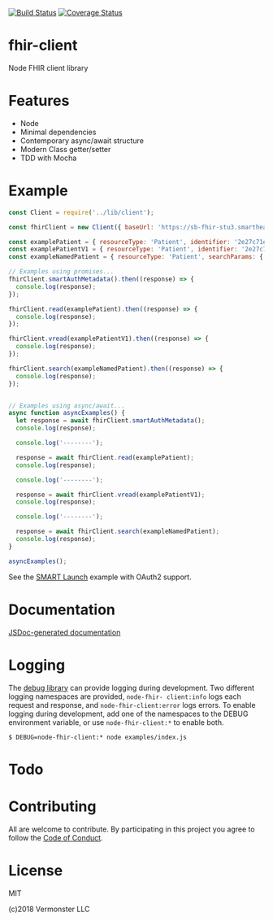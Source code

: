 [![Build Status](https://travis-ci.org/Vermonster/node-fhir-client.svg?branch=master)](https://travis-ci.org/Vermonster/node-fhir-client) [![Coverage Status](https://coveralls.io/repos/github/Vermonster/node-fhir-client/badge.svg?branch=master)](https://coveralls.io/github/Vermonster/node-fhir-client?branch=master)

# fhir-client
Node FHIR client library

# Features

* Node
* Minimal dependencies
* Contemporary async/await structure
* Modern Class getter/setter
* TDD with Mocha

# Example

```javascript
const Client = require('../lib/client');

const fhirClient = new Client({ baseUrl: 'https://sb-fhir-stu3.smarthealthit.org/smartstu3/open' });

const examplePatient = { resourceType: 'Patient', identifier: '2e27c71e-30c8-4ceb-8c1c-5641e066c0a4' };
const examplePatientV1 = { resourceType: 'Patient', identifier: '2e27c71e-30c8-4ceb-8c1c-5641e066c0a4', version: '1' };
const exampleNamedPatient = { resourceType: 'Patient', searchParams: { name: 'abbott ' } };

// Examples using promises...
fhirClient.smartAuthMetadata().then((response) => {
  console.log(response);
});

fhirClient.read(examplePatient).then((response) => {
  console.log(response);
});

fhirClient.vread(examplePatientV1).then((response) => {
  console.log(response);
});

fhirClient.search(exampleNamedPatient).then((response) => {
  console.log(response);
});


// Examples using async/await...
async function asyncExamples() {
  let response = await fhirClient.smartAuthMetadata();
  console.log(response);

  console.log('--------');

  response = await fhirClient.read(examplePatient);
  console.log(response);

  console.log('--------');

  response = await fhirClient.vread(examplePatientV1);
  console.log(response);

  console.log('--------');

  response = await fhirClient.search(exampleNamedPatient);
  console.log(response);
}

asyncExamples();
```

See the [SMART Launch](./examples/smart-launch.js) example with OAuth2 support.

# Documentation

[JSDoc-generated documentation](https://vermonster.github.io/node-fhir-client/fhir-client/0.1.0/)

# Logging

The [debug library](https://www.npmjs.com/package/debug) can provide logging
during development. Two different logging namespaces are provided, `node-fhir-
client:info` logs each request and response, and `node-fhir-client:error` logs
errors. To enable logging during development, add one of the namespaces to the
DEBUG environment variable, or use `node-fhir-client:*` to enable both.
```
$ DEBUG=node-fhir-client:* node examples/index.js
```

# Todo

# Contributing

All are welcome to contribute. By participating in this project you agree to follow the [Code of Conduct](https://github.com/Vermonster/node-fhir-client/blob/master/CODE_OF_CONDUCT.md).


# License

MIT

(c)2018 Vermonster LLC
